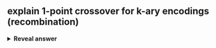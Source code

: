 ## explain 1-point crossover for k-ary encodings (recombination)
<details>
<summary><b>Reveal answer</b></summary>
pick one point, and swap tails of the two tails of the parents to produce two children<br><br><img src="../../../../../media/paste-043fefa9334145c1eb0e2e339c79eb1abbfb1d8a.jpg">
</details>
